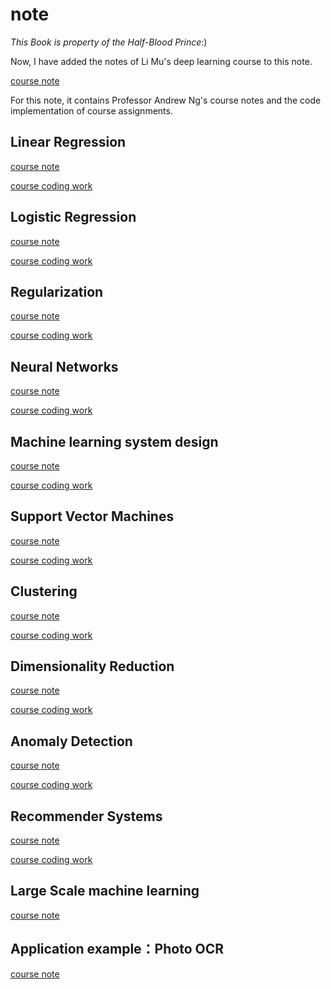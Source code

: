 # note

*This Book is property of the Half-Blood Prince*:)

Now, I have added the notes of Li Mu's deep learning course to this note.

 [course note](./李沐深度学习课程/)

For this note, it contains Professor Andrew Ng's course notes and the code implementation of course assignments.

## Linear Regression

 [course note](./吴恩达机器学习笔记/markdown/Linear_regression.md)

[course coding work](./吴恩达机器学习笔记/code/linear_regression/)

## Logistic Regression

[course note](./吴恩达机器学习笔记/markdown/Logistic_regression.md)

[course coding work](./吴恩达机器学习笔记/code/logistic_regression/)

## Regularization

[course note](./吴恩达机器学习笔记/markdown/Regularization.md)

[course coding work](./吴恩达机器学习笔记/code/regularization/)

## Neural Networks

[course note](./吴恩达机器学习笔记/markdown/Neural_Networks.md)

[course coding work](./吴恩达机器学习笔记/code/neural_network/)

## Machine learning system design

[course note](./吴恩达机器学习笔记/markdown/Machine_learning_system_design.md)

[course coding work](./吴恩达机器学习笔记/code/machine_learning_system_design/)

## Support Vector Machines

[course note](./吴恩达机器学习笔记/markdown/Support_vector_machines.md)

[course coding work](./吴恩达机器学习笔记/code/support_vector_machine/)

## Clustering

[course note](./吴恩达机器学习笔记/markdown/Clustering.md)

[course coding work](./吴恩达机器学习笔记/code/clustering/)

## Dimensionality Reduction

[course note](./吴恩达机器学习笔记/markdown/Dimensionality_reduction.md)

[course coding work](./吴恩达机器学习笔记/code/dimensionality_reduction/)

## Anomaly Detection

[course note](./吴恩达机器学习笔记/markdown/Anomaly_detection.md)

[course coding work](./吴恩达机器学习笔记/code/anomaly_detection/)

## Recommender Systems

[course note](./吴恩达机器学习笔记/markdown/Recommender_systems.md)

[course coding work](./吴恩达机器学习笔记/code/recommender_system/)

## Large Scale machine learning

[course note](./吴恩达机器学习笔记/markdown/Large_scale_machine_learning.md)

## Application example：Photo OCR

[course note](./吴恩达机器学习笔记/markdown/Application_example_Photo_OCR.md)